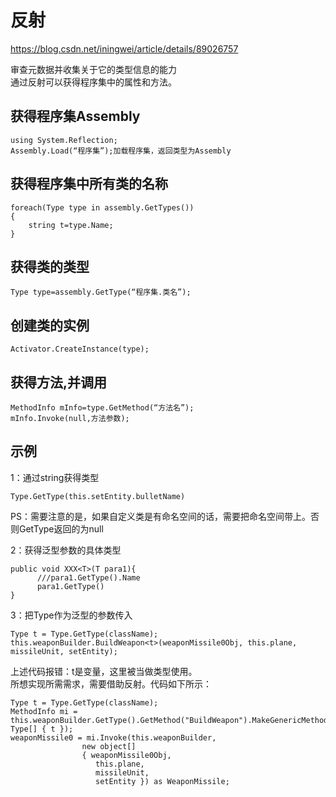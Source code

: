 # 反射

<https://blog.csdn.net/iningwei/article/details/89026757>

审查元数据并收集关于它的类型信息的能力  
通过反射可以获得程序集中的属性和方法。

## 获得程序集Assembly

```cSharp
using System.Reflection;  
Assembly.Load(“程序集”);加载程序集，返回类型为Assembly
```

## 获得程序集中所有类的名称

```cSharp
foreach(Type type in assembly.GetTypes())  
{  
    string t=type.Name;  
}
```

## 获得类的类型

```cSharp
Type type=assembly.GetType(“程序集.类名”);
```

## 创建类的实例

```cSharp
Activator.CreateInstance(type);
```

## 获得方法,并调用

```cSharp
MethodInfo mInfo=type.GetMethod(“方法名”);  
mInfo.Invoke(null,方法参数);
```

## 示例

1：通过string获得类型  

```cSharp
Type.GetType(this.setEntity.bulletName)
```

PS：需要注意的是，如果自定义类是有命名空间的话，需要把命名空间带上。否则GetType返回的为null

2：获得泛型参数的具体类型

```cSharp
public void XXX<T>(T para1){
      ///para1.GetType().Name
      para1.GetType()
}
```

3：把Type作为泛型的参数传入

```cSharp
Type t = Type.GetType(className);
this.weaponBuilder.BuildWeapon<t>(weaponMissile0Obj, this.plane, missileUnit, setEntity);
```

上述代码报错：t是变量，这里被当做类型使用。  
所想实现所需需求，需要借助反射。代码如下所示：

```cSharp
Type t = Type.GetType(className);
MethodInfo mi = this.weaponBuilder.GetType().GetMethod("BuildWeapon").MakeGenericMethod(new Type[] { t });
weaponMissile0 = mi.Invoke(this.weaponBuilder,
                new object[]
                { weaponMissile0Obj,
                   this.plane,
                   missileUnit,
                   setEntity }) as WeaponMissile;
```

